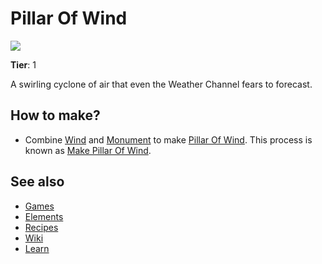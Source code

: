 # Pillar Of Wind

![](/wiki/images/item.pillarofwind.png)

**Tier**: 1

A swirling cyclone of air that even the Weather Channel fears to forecast.

## How to make?

* Combine [Wind](/wiki/elements/wind) and [Monument](/wiki/elements/monument) to make [Pillar Of Wind](/wiki/elements/pillar-of-wind). This process is known as [Make Pillar Of Wind](/wiki/recipes/make-pillar-of-wind).

## See also

* [Games](/wiki/games)
* [Elements](/wiki/elements)
* [Recipes](/wiki/recipes)
* [Wiki](/wiki/index)
* [Learn](/learn/index)